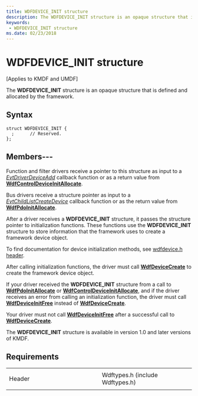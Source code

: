 ```yaml
---
title: WDFDEVICE_INIT structure
description: The WDFDEVICE_INIT structure is an opaque structure that is defined and allocated by the framework.
keywords:
 - WDFDEVICE_INIT structure
ms.date: 02/23/2018
---
```


# WDFDEVICE_INIT structure


\[Applies to KMDF and UMDF\]

The **WDFDEVICE_INIT** structure is an opaque structure that is defined and allocated by the framework.

## Syntax

```ManagedCPlusPlus
struct WDFDEVICE_INIT {
  ;      // Reserved.
};
```

## Members---

Function and filter drivers receive a pointer to this structure as input to a [*EvtDriverDeviceAdd*](/windows-hardware/drivers/ddi/wdfdriver/nc-wdfdriver-evt_wdf_driver_device_add) callback function or as a return value from [**WdfControlDeviceInitAllocate**](/windows-hardware/drivers/ddi/wdfcontrol/nf-wdfcontrol-wdfcontroldeviceinitallocate).

Bus drivers receive a structure pointer as input to a [*EvtChildListCreateDevice*](/windows-hardware/drivers/ddi/wdfchildlist/nc-wdfchildlist-evt_wdf_child_list_create_device) callback function or as the return value from [**WdfPdoInitAllocate**](/windows-hardware/drivers/ddi/wdfpdo/nf-wdfpdo-wdfpdoinitallocate).

After a driver receives a **WDFDEVICE_INIT** structure, it passes the structure pointer to initialization functions.
These functions use the **WDFDEVICE_INIT** structure to store information that the framework uses to create a framework device object.

To find documentation for device initialization methods, see [wdfdevice.h header](/windows-hardware/drivers/ddi/wdfdevice/).

After calling initialization functions, the driver must call [**WdfDeviceCreate**](/windows-hardware/drivers/ddi/wdfdevice/nf-wdfdevice-wdfdevicecreate) to create the framework device object.

If your driver received the **WDFDEVICE_INIT** structure from a call to [**WdfPdoInitAllocate**](/windows-hardware/drivers/ddi/wdfpdo/nf-wdfpdo-wdfpdoinitallocate)
 or [**WdfControlDeviceInitAllocate**](/windows-hardware/drivers/ddi/wdfcontrol/nf-wdfcontrol-wdfcontroldeviceinitallocate),
 and if the driver receives an error from calling an initialization function, the driver must call [**WdfDeviceInitFree**](/windows-hardware/drivers/ddi/wdfdevice/nf-wdfdevice-wdfdeviceinitfree) instead of [**WdfDeviceCreate**](/windows-hardware/drivers/ddi/wdfdevice/nf-wdfdevice-wdfdevicecreate).

Your driver must not call [**WdfDeviceInitFree**](/windows-hardware/drivers/ddi/wdfdevice/nf-wdfdevice-wdfdeviceinitfree) after a successful call to [**WdfDeviceCreate**](/windows-hardware/drivers/ddi/wdfdevice/nf-wdfdevice-wdfdevicecreate).

The **WDFDEVICE_INIT** structure is available in version 1.0 and later versions of KMDF.


## Requirements

<table>
<colgroup>
<col width="50%" />
<col width="50%" />
</colgroup>
<tbody>
<tr class="odd">
<td><p>Header</p></td>
<td>Wdftypes.h (include Wdftypes.h)</td>
</tr>
</tbody>
</table>
